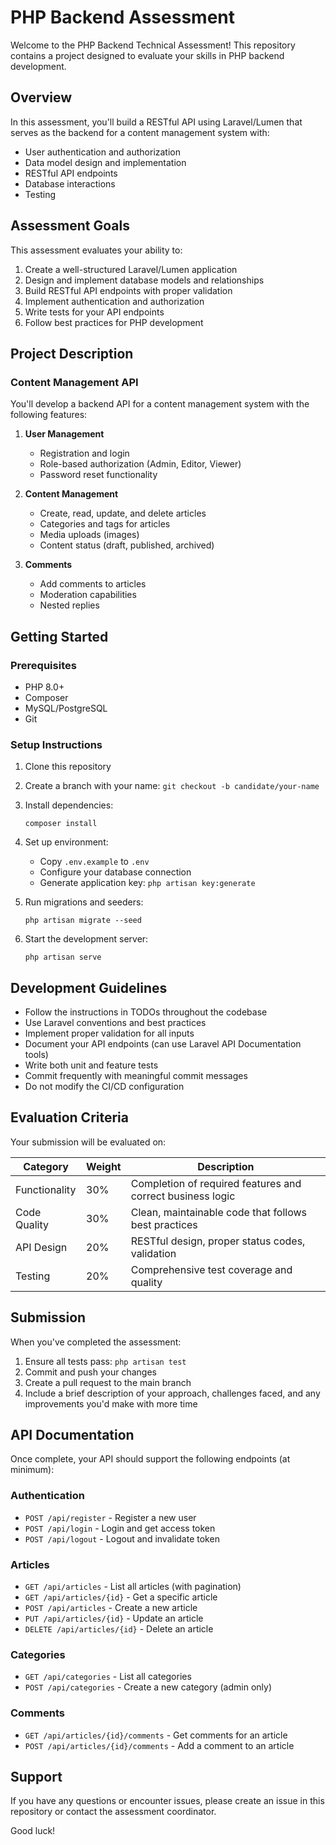 # PHP Backend Assessment

Welcome to the PHP Backend Technical Assessment! This repository contains a project designed to evaluate your skills in PHP backend development.

## Overview

In this assessment, you'll build a RESTful API using Laravel/Lumen that serves as the backend for a content management system with:
- User authentication and authorization
- Data model design and implementation
- RESTful API endpoints
- Database interactions
- Testing

## Assessment Goals

This assessment evaluates your ability to:
1. Create a well-structured Laravel/Lumen application
2. Design and implement database models and relationships
3. Build RESTful API endpoints with proper validation
4. Implement authentication and authorization
5. Write tests for your API endpoints
6. Follow best practices for PHP development

## Project Description

### Content Management API

You'll develop a backend API for a content management system with the following features:

1. **User Management**
   - Registration and login
   - Role-based authorization (Admin, Editor, Viewer)
   - Password reset functionality

2. **Content Management**
   - Create, read, update, and delete articles
   - Categories and tags for articles
   - Media uploads (images)
   - Content status (draft, published, archived)

3. **Comments**
   - Add comments to articles
   - Moderation capabilities
   - Nested replies

## Getting Started

### Prerequisites
- PHP 8.0+
- Composer
- MySQL/PostgreSQL
- Git

### Setup Instructions

1. Clone this repository
2. Create a branch with your name: `git checkout -b candidate/your-name`
3. Install dependencies:
   ```
   composer install
   ```
4. Set up environment:
   - Copy `.env.example` to `.env`
   - Configure your database connection
   - Generate application key: `php artisan key:generate`

5. Run migrations and seeders:
   ```
   php artisan migrate --seed
   ```

6. Start the development server:
   ```
   php artisan serve
   ```

## Development Guidelines

- Follow the instructions in TODOs throughout the codebase
- Use Laravel conventions and best practices
- Implement proper validation for all inputs
- Document your API endpoints (can use Laravel API Documentation tools)
- Write both unit and feature tests
- Commit frequently with meaningful commit messages
- Do not modify the CI/CD configuration

## Evaluation Criteria

Your submission will be evaluated on:

| Category      | Weight | Description                                                |
| ------------- | ------ | ---------------------------------------------------------- |
| Functionality | 30%    | Completion of required features and correct business logic |
| Code Quality  | 30%    | Clean, maintainable code that follows best practices       |
| API Design    | 20%    | RESTful design, proper status codes, validation            |
| Testing       | 20%    | Comprehensive test coverage and quality                    |

## Submission

When you've completed the assessment:

1. Ensure all tests pass: `php artisan test`
2. Commit and push your changes
3. Create a pull request to the main branch
4. Include a brief description of your approach, challenges faced, and any improvements you'd make with more time

## API Documentation

Once complete, your API should support the following endpoints (at minimum):

### Authentication
- `POST /api/register` - Register a new user
- `POST /api/login` - Login and get access token
- `POST /api/logout` - Logout and invalidate token

### Articles
- `GET /api/articles` - List all articles (with pagination)
- `GET /api/articles/{id}` - Get a specific article
- `POST /api/articles` - Create a new article
- `PUT /api/articles/{id}` - Update an article
- `DELETE /api/articles/{id}` - Delete an article

### Categories
- `GET /api/categories` - List all categories
- `POST /api/categories` - Create a new category (admin only)

### Comments
- `GET /api/articles/{id}/comments` - Get comments for an article
- `POST /api/articles/{id}/comments` - Add a comment to an article

## Support

If you have any questions or encounter issues, please create an issue in this repository or contact the assessment coordinator.

Good luck! 